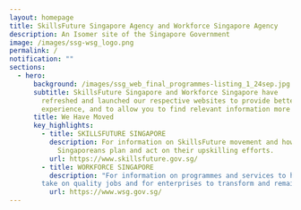 ```yaml
---
layout: homepage
title: SkillsFuture Singapore Agency and Workforce Singapore Agency
description: An Isomer site of the Singapore Government
image: /images/ssg-wsg_logo.png
permalink: /
notification: ""
sections:
  - hero:
      background: /images/ssg_web_final_programmes-listing_1_24sep.jpg
      subtitle: SkillsFuture Singapore and Workforce Singapore have
        refreshed and launched our respective websites to provide better user
        experience, and to allow you to find relevant information more readily.
      title: We Have Moved
      key_highlights:
        - title: SKILLSFUTURE SINGAPORE
          description: For information on SkillsFuture movement and how it helps
            Singaporeans plan and act on their upskilling efforts.
          url: https://www.skillsfuture.gov.sg/
        - title: WORKFORCE SINGAPORE
          description: "For information on programmes and services to help Singaporeans
        take on quality jobs and for enterprises to transform and remain competitive."
          url: https://www.wsg.gov.sg/
---
```


